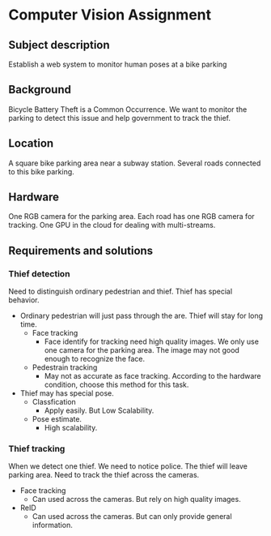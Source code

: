 # Computer Vision Assignment
## Subject description
Establish a web system to monitor human poses at a bike parking
## Background
Bicycle Battery Theft is a Common Occurrence. 
We want to monitor the parking to detect this issue and help government to track the thief.
## Location
A square bike parking area near a subway station. Several roads connected to this bike parking.
## Hardware
One RGB camera for the parking area. Each road has one RGB camera for tracking.
One GPU in the cloud for dealing with multi-streams.
## Requirements and solutions
### Thief detection
Need to distinguish ordinary pedestrian and thief.
Thief has special behavior.
- Ordinary pedestrian will just pass through the are. Thief will stay for long time.
    - Face tracking
        - Face identify for tracking need high quality images. We only use one camera for the 
          parking area. The image may not good enough to recognize the face.
    - Pedestrain tracking
        - May not as accurate as face tracking. According to the hardware condition, choose
          this method for this task.
- Thief may has special pose. 
    - Classfication
        - Apply easily. But Low Scalability.
    - Pose estimate.
        - High scalability. 
### Thief tracking
When we detect one thief. We need to notice police. The thief will leave parking area.
Need to track the thief across the cameras.
- Face tracking
    - Can used across the cameras. But rely on high quality images.
- ReID
    - Can used across the cameras. But can only provide general information.

